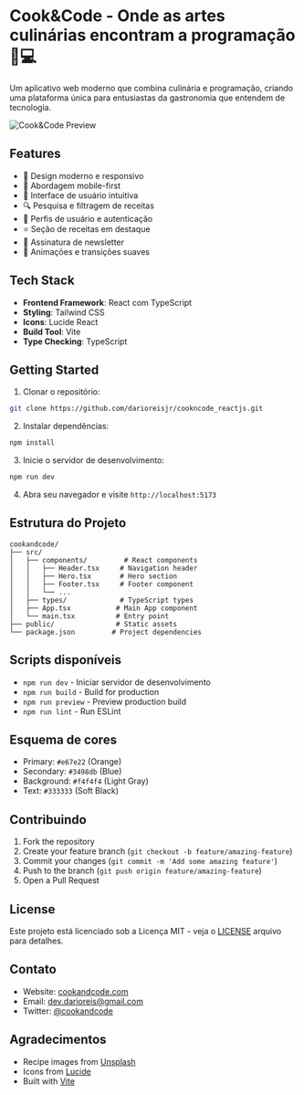 # Cook&Code - Onde as artes culinárias encontram a programação 🍳💻

Um aplicativo web moderno que combina culinária e programação, criando uma plataforma única para entusiastas da gastronomia que entendem de tecnologia.

![Cook&Code Preview](https://images.unsplash.com/photo-1476124369491-e7addf5db371?auto=format&fit=crop&w=800&q=80)

## Features

- 🎨 Design moderno e responsivo
- 📱 Abordagem mobile-first
- 🎯 Interface de usuário intuitiva
- 🔍 Pesquisa e filtragem de receitas
- 👤 Perfis de usuário e autenticação
- ⭐ Seção de receitas em destaque
- 📧 Assinatura de newsletter
- 🌙 Animações e transições suaves

## Tech Stack

- **Frontend Framework**: React com TypeScript
- **Styling**: Tailwind CSS
- **Icons**: Lucide React
- **Build Tool**: Vite
- **Type Checking**: TypeScript

## Getting Started

1. Clonar o repositório:

```bash
git clone https://github.com/darioreisjr/cookncode_reactjs.git
```

2. Instalar dependências:

```bash
npm install
```

3. Inicie o servidor de desenvolvimento:

```bash
npm run dev
```

4. Abra seu navegador e visite `http://localhost:5173`

## Estrutura do Projeto

```
cookandcode/
├── src/
│   ├── components/         # React components
│   │   ├── Header.tsx     # Navigation header
│   │   ├── Hero.tsx       # Hero section
│   │   ├── Footer.tsx     # Footer component
│   │   └── ...
│   ├── types/             # TypeScript types
│   ├── App.tsx           # Main App component
│   └── main.tsx          # Entry point
├── public/               # Static assets
└── package.json         # Project dependencies
```

## Scripts disponíveis

- `npm run dev` - Iniciar servidor de desenvolvimento
- `npm run build` - Build for production
- `npm run preview` - Preview production build
- `npm run lint` - Run ESLint

## Esquema de cores

- Primary: `#e67e22` (Orange)
- Secondary: `#3498db` (Blue)
- Background: `#f4f4f4` (Light Gray)
- Text: `#333333` (Soft Black)

## Contribuindo

1. Fork the repository
2. Create your feature branch (`git checkout -b feature/amazing-feature`)
3. Commit your changes (`git commit -m 'Add some amazing feature'`)
4. Push to the branch (`git push origin feature/amazing-feature`)
5. Open a Pull Request

## License

Este projeto está licenciado sob a Licença MIT - veja o [LICENSE](LICENSE) arquivo para detalhes.

## Contato

- Website: [cookandcode.com](https://cookncode.vercel.app/)
- Email: dev.darioreis@gmail.com
- Twitter: [@cookandcode](https://twitter.com/darioreisjr)

## Agradecimentos

- Recipe images from [Unsplash](https://unsplash.com)
- Icons from [Lucide](https://lucide.dev)
- Built with [Vite](https://vitejs.dev)
